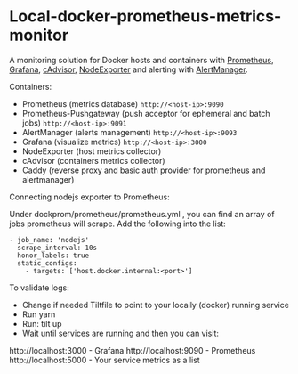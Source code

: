 Local-docker-prometheus-metrics-monitor
========

A monitoring solution for Docker hosts and containers with [Prometheus](https://prometheus.io/), [Grafana](http://grafana.org/), [cAdvisor](https://github.com/google/cadvisor),
[NodeExporter](https://github.com/prometheus/node_exporter) and alerting with [AlertManager](https://github.com/prometheus/alertmanager).

Containers:

* Prometheus (metrics database) `http://<host-ip>:9090`
* Prometheus-Pushgateway (push acceptor for ephemeral and batch jobs) `http://<host-ip>:9091`
* AlertManager (alerts management) `http://<host-ip>:9093`
* Grafana (visualize metrics) `http://<host-ip>:3000`
* NodeExporter (host metrics collector)
* cAdvisor (containers metrics collector)
* Caddy (reverse proxy and basic auth provider for prometheus and alertmanager)

Connecting nodejs exporter to Prometheus:

Under dockprom/prometheus/prometheus.yml , you can find an array of jobs prometheus will scrape. Add the following into the list:

```
- job_name: 'nodejs'
  scrape_interval: 10s
  honor_labels: true
  static_configs:
    - targets: ['host.docker.internal:<port>']
```

To validate logs:
* Change if needed Tiltfile to point to your locally (docker) running service
* Run yarn
* Run: tilt up
* Wait until services are running and then you can visit:

http://localhost:3000 - Grafana
http://localhost:9090 - Prometheus
http://localhost:5000 - Your service metrics as a list